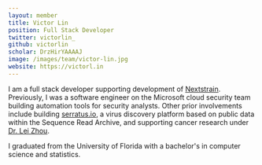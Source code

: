 ```yaml
---
layout: member
title: Victor Lin
position: Full Stack Developer
twitter: victorlin_
github: victorlin
scholar: DrzHirYAAAAJ
image: /images/team/victor-lin.jpg
website: https://victorl.in
---
```


I am a full stack developer supporting development of [Nextstrain](https://nextstrain.org). Previously, I was a software engineer on the Microsoft cloud security team building automation tools for security analysts. Other prior involvements include building [serratus.io](https://serratus.io), a virus discovery platform based on public data within the Sequence Read Archive, and supporting cancer research under [Dr. Lei Zhou](http://mgm.ufl.edu/profile/zhou-lei/).

I graduated from the University of Florida with a bachelor's in computer science and statistics.
